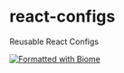 # react-configs
Reusable React Configs

[![Formatted with Biome](https://img.shields.io/badge/Formatted_with-Biome-60a5fa?style=flat&logo=biome)](https://biomejs.dev/)
